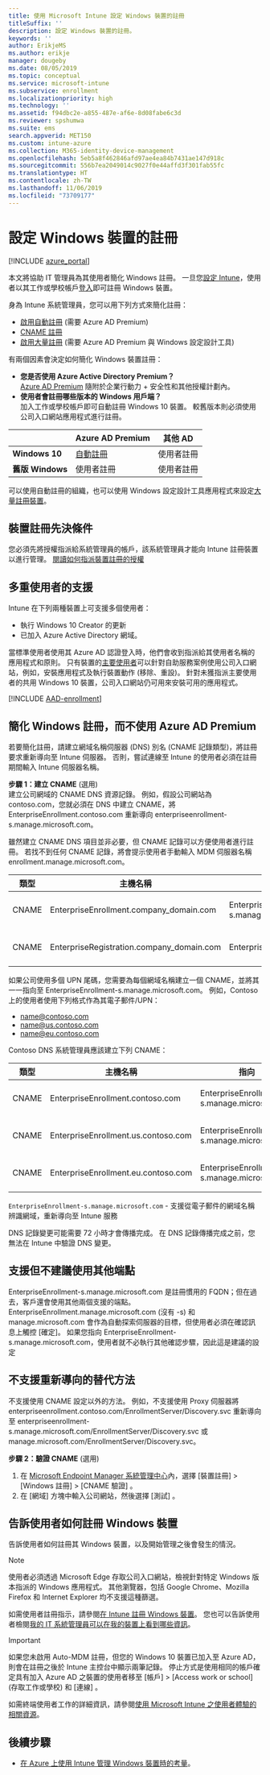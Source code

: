 ```yaml
---
title: 使用 Microsoft Intune 設定 Windows 裝置的註冊
titleSuffix: ''
description: 設定 Windows 裝置的註冊。
keywords: ''
author: ErikjeMS
ms.author: erikje
manager: dougeby
ms.date: 08/05/2019
ms.topic: conceptual
ms.service: microsoft-intune
ms.subservice: enrollment
ms.localizationpriority: high
ms.technology: ''
ms.assetid: f94dbc2e-a855-487e-af6e-8d08fabe6c3d
ms.reviewer: spshumwa
ms.suite: ems
search.appverid: MET150
ms.custom: intune-azure
ms.collection: M365-identity-device-management
ms.openlocfilehash: 5eb5a8f462846afd97ae4ea84b7431ae147d918c
ms.sourcegitcommit: 556b7ea2049014c9027f0e44affd3f301fab55fc
ms.translationtype: HT
ms.contentlocale: zh-TW
ms.lasthandoff: 11/06/2019
ms.locfileid: "73709177"
---
```

# <a name="set-up-enrollment-for-windows-devices"></a>設定 Windows 裝置的註冊

[!INCLUDE [azure_portal](../includes/azure_portal.md)]

本文將協助 IT 管理員為其使用者簡化 Windows 註冊。 一旦您[設定 Intune](../fundamentals/setup-steps.md)，使用者以其工作或學校帳戶[登入](https://docs.microsoft.com/intune-user-help/enroll-your-device-in-intune-windows)即可註冊 Windows 裝置。  

身為 Intune 系統管理員，您可以用下列方式來簡化註冊：

- [啟用自動註冊](#enable-windows-10-automatic-enrollment) (需要 Azure AD Premium)
- [CNAME 註冊](#simplify-windows-enrollment-without-azure-ad-premium)
- [啟用大量註冊](../windows-bulk-enroll.md) (需要 Azure AD Premium 與 Windows 設定設計工具)

有兩個因素會決定如何簡化 Windows 裝置註冊：

- **您是否使用 Azure Active Directory Premium？** <br>[Azure AD Premium](https://docs.microsoft.com/azure/active-directory/active-directory-get-started-premium) 隨附於企業行動力 + 安全性和其他授權計劃內。
- **使用者會註冊哪些版本的 Windows 用戶端？** <br>加入工作或學校帳戶即可自動註冊 Windows 10 裝置。 較舊版本則必須使用公司入口網站應用程式進行註冊。

||**Azure AD Premium**|**其他 AD**|
|----------|---------------|---------------|  
|**Windows 10**|[自動註冊](#enable-windows-10-automatic-enrollment) |使用者註冊|
|**舊版 Windows**|使用者註冊|使用者註冊|

可以使用自動註冊的組織，也可以使用 Windows 設定設計工具應用程式來設定[大量註冊裝置](../windows-bulk-enroll.md)。

## <a name="device-enrollment-prerequisites"></a>裝置註冊先決條件

您必須先將授權指派給系統管理員的帳戶，該系統管理員才能向 Intune 註冊裝置以進行管理。 [閱讀如何指派裝置註冊的授權](../fundamentals/licenses-assign.md)

## <a name="multi-user-support"></a>多重使用者的支援

Intune 在下列兩種裝置上可支援多個使用者：

- 執行 Windows 10 Creator 的更新
- 已加入 Azure Active Directory 網域。

當標準使用者使用其 Azure AD 認證登入時，他們會收到指派給其使用者名稱的應用程式和原則。 只有裝置的[主要使用者](../remote-actions/find-primary-user.md)可以針對自助服務案例使用公司入口網站，例如，安裝應用程式及執行裝置動作 (移除、重設)。 針對未獲指派主要使用者的共用 Windows 10 裝置，公司入口網站仍可用來安裝可用的應用程式。

[!INCLUDE [AAD-enrollment](../includes/win10-automatic-enrollment-aad.md)]

## <a name="simplify-windows-enrollment-without-azure-ad-premium"></a>簡化 Windows 註冊，而不使用 Azure AD Premium
若要簡化註冊，請建立網域名稱伺服器 (DNS) 別名 (CNAME 記錄類型)，將註冊要求重新導向至 Intune 伺服器。 否則，嘗試連線至 Intune 的使用者必須在註冊期間輸入 Intune 伺服器名稱。

**步驟 1：建立 CNAME** (選用)<br>
建立公司網域的 CNAME DNS 資源記錄。 例如，假設公司網站為 contoso.com，您就必須在 DNS 中建立 CNAME，將 EnterpriseEnrollment.contoso.com 重新導向 enterpriseenrollment-s.manage.microsoft.com。

雖然建立 CNAME DNS 項目並非必要，但 CNAME 記錄可以方便使用者進行註冊。 若找不到任何 CNAME 記錄，將會提示使用者手動輸入 MDM 伺服器名稱 enrollment.manage.microsoft.com。

|類型|主機名稱|指向|TTL|
|----------|---------------|---------------|---|
|CNAME|EnterpriseEnrollment.company_domain.com|EnterpriseEnrollment-s.manage.microsoft.com| 1 小時|
|CNAME|EnterpriseRegistration.company_domain.com|EnterpriseRegistration.windows.net|1 小時|

如果公司使用多個 UPN 尾碼，您需要為每個網域名稱建立一個 CNAME，並將其一一指向至 EnterpriseEnrollment-s.manage.microsoft.com。 例如，Contoso 上的使用者使用下列格式作為其電子郵件/UPN：

- name@contoso.com
- name@us.contoso.com
- name@eu.contoso.com

Contoso DNS 系統管理員應該建立下列 CNAME：

|類型|主機名稱|指向|TTL|  
|----------|---------------|---------------|---|
|CNAME|EnterpriseEnrollment.contoso.com|EnterpriseEnrollment-s.manage.microsoft.com|1 小時|
|CNAME|EnterpriseEnrollment.us.contoso.com|EnterpriseEnrollment-s.manage.microsoft.com|1 小時|
|CNAME|EnterpriseEnrollment.eu.contoso.com|EnterpriseEnrollment-s.manage.microsoft.com| 1 小時|

`EnterpriseEnrollment-s.manage.microsoft.com` - 支援從電子郵件的網域名稱辨識網域，重新導向至 Intune 服務

DNS 記錄變更可能需要 72 小時才會傳播完成。 在 DNS 記錄傳播完成之前，您無法在 Intune 中驗證 DNS 變更。

## <a name="additional-endpoints-are-supported-but-not-recommended"></a>支援但不建議使用其他端點
EnterpriseEnrollment-s.manage.microsoft.com 是註冊慣用的 FQDN；但在過去，客戶還會使用其他兩個支援的端點。 EnterpriseEnrollment.manage.microsoft.com (沒有 -s) 和 manage.microsoft.com 會作為自動探索伺服器的目標，但使用者必須在確認訊息上觸控 [確定]。 如果您指向 EnterpriseEnrollment-s.manage.microsoft.com，使用者就不必執行其他確認步驟，因此這是建議的設定

## <a name="alternate-methods-of-redirection-are-not-supported"></a>不支援重新導向的替代方法
不支援使用 CNAME 設定以外的方法。 例如，不支援使用 Proxy 伺服器將 enterpriseenrollment.contoso.com/EnrollmentServer/Discovery.svc 重新導向至 enterpriseenrollment-s.manage.microsoft.com/EnrollmentServer/Discovery.svc 或 manage.microsoft.com/EnrollmentServer/Discovery.svc。

**步驟 2：驗證 CNAME** (選用)<br>
1. 在 [Microsoft Endpoint Manager 系統管理中心](https://go.microsoft.com/fwlink/?linkid=2109431)內，選擇 [裝置註冊]   > [Windows 註冊]   > [CNAME 驗證]  。
2. 在 [網域]  方塊中輸入公司網站，然後選擇 [測試]  。

## <a name="tell-users-how-to-enroll-windows-devices"></a>告訴使用者如何註冊 Windows 裝置
告訴使用者如何註冊其 Windows 裝置，以及開始管理之後會發生的情況。

> [!NOTE]
> 使用者必須透過 Microsoft Edge 存取公司入口網站，檢視針對特定 Windows 版本指派的 Windows 應用程式。 其他瀏覽器，包括 Google Chrome、Mozilla Firefox 和 Internet Explorer 均不支援這種篩選。

如需使用者註冊指示，請參閱[在 Intune 註冊 Windows 裝置](https://docs.microsoft.com/intune-user-help/enroll-your-device-in-intune-windows)。 您也可以告訴使用者檢閱[我的 IT 系統管理員可以在我的裝置上看到哪些資訊](https://docs.microsoft.com/intune-user-help/what-can-your-it-administrator-see-when-you-enroll-your-device-in-intune-windows)。

>[!IMPORTANT]
> 如果您未啟用 Auto-MDM 註冊，但您的 Windows 10 裝置已加入至 Azure AD，則會在註冊之後於 Intune 主控台中顯示兩筆記錄。 停止方式是使用相同的帳戶確定具有加入 Azure AD 之裝置的使用者移至 [帳戶]   > [Access work or school] (存取工作或學校)  和 [連線]  。 

如需終端使用者工作的詳細資訊，請參閱[使用 Microsoft Intune 之使用者體驗的相關資源](../fundamentals/end-user-educate.md)。

## <a name="next-steps"></a>後續步驟

- [在 Azure 上使用 Intune 管理 Windows 裝置時的考量](../fundamentals/intune-legacy-pc-client.md)。
